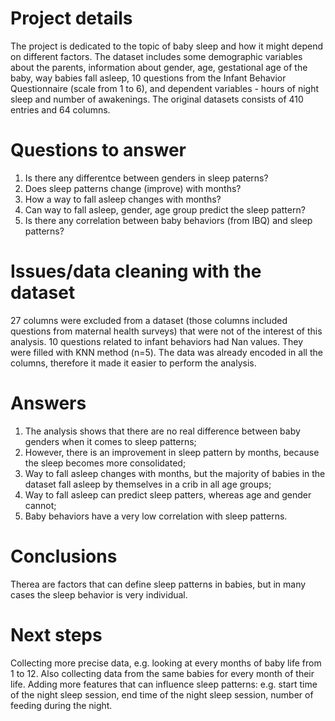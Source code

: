 # Project details
The project is dedicated to the topic of baby sleep and how it might depend on different factors. The dataset includes some demographic variables about the parents, information about gender, age, gestational age of the baby, way babies fall asleep, 10 questions from the Infant Behavior Questionnaire (scale from 1 to 6), and dependent variables - hours of night sleep and number of awakenings.
The original datasets consists of 410 entries and 64 columns. 

# Questions to answer
1. Is there any differentce between genders in sleep paterns?
2. Does sleep patterns change (improve) with months?
3. How a way to fall asleep changes with months?
4. Can way to fall asleep, gender, age group predict the sleep pattern? 
5. Is there any correlation between baby behaviors (from IBQ) and sleep patterns?

# Issues/data cleaning with the dataset
27 columns were excluded from a dataset (those columns included questions from maternal health surveys) that were not of the interest of this analysis. 
10 questions related to infant behaviors had Nan values. They were filled with KNN method (n=5).
The data was already encoded in all the columns, therefore it made it easier to perform the analysis.

# Answers
1. The analysis shows that there are no real difference between baby genders when it comes to sleep patterns;
2. However, there is an improvement in sleep pattern by months, because the sleep becomes more consolidated;
3. Way to fall asleep changes with months, but the majority of babies in the dataset fall asleep by themselves in a crib in all age groups;
4. Way to fall asleep can predict sleep patters, whereas age and gender cannot;
5. Baby behaviors have a very low correlation with sleep patterns.

# Conclusions
Therea are factors that can define sleep patterns in babies, but in many cases the sleep behavior is very individual.

# Next steps
Collecting more precise data, e.g. looking at every months of baby life from 1 to 12. Also collecting data from the same babies for every month of their life. 
Adding more features that can influence sleep patterns: e.g. start time of the night sleep session, end time of the night sleep session, number of feeding during the night.